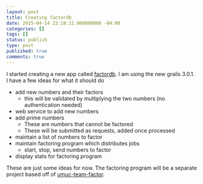 ```yaml
---
layout: post
title: Creating factordb
date: 2015-04-14 22:18:11.000000000 -04:00
categories: []
tags: []
status: publish
type: post
published: true
comments: true
---
```

<p>I started creating a new app called <a title="factordb" href="https://github.com/moaxcp/factordb">factordb</a>. I am using the new grails 3.0.1. I have a few ideas for what it should do</p>
<ul>
<li>add new numbers and their factors
<ul>
<li>this will be validated by multiplying the two numbers (no authentication needed)</li>
</ul>
</li>
<li>web service to add new numbers</li>
<li>add prime numbers
<ul>
<li>These are numbers that cannot be factored</li>
<li>These will be submitted as requests, added once processed</li>
</ul>
</li>
<li>maintain a list of numbers to factor</li>
<li>maintain factoring program which distributes jobs
<ul>
<li>start, stop, send numbers to factor</li>
</ul>
</li>
<li>display stats for factoring program</li>
</ul>
<p>These are just some ideas for now. The factoring program will be a separate project based off of <a title="umuc-team-factor" href="https://github.com/moaxcp/umuc-team-factor">umuc-team-factor</a>.</p>
